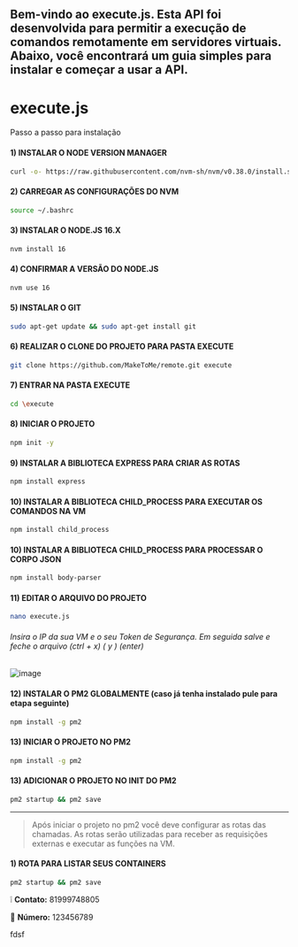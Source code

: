 ## Bem-vindo ao execute.js. Esta API foi desenvolvida para permitir a execução de comandos remotamente em servidores virtuais. Abaixo, você encontrará um guia simples para instalar e começar a usar a API.

# execute.js

Passo a passo para instalação

#### 1) INSTALAR O NODE VERSION MANAGER
   
```bash
curl -o- https://raw.githubusercontent.com/nvm-sh/nvm/v0.38.0/install.sh | bash
```

#### 2) CARREGAR AS CONFIGURAÇÕES DO NVM

```bash
source ~/.bashrc
```

#### 3) INSTALAR O NODE.JS 16.X

```bash
nvm install 16
```

#### 4) CONFIRMAR A VERSÃO DO NODE.JS

```bash
nvm use 16
```

#### 5) INSTALAR O GIT

```bash
sudo apt-get update && sudo apt-get install git
```

#### 6) REALIZAR O CLONE DO PROJETO PARA PASTA EXECUTE

```bash
git clone https://github.com/MakeToMe/remote.git execute

```

#### 7) ENTRAR NA PASTA EXECUTE

```bash
cd \execute
```

#### 8) INICIAR O PROJETO

```bash
npm init -y
```

#### 9) INSTALAR A BIBLIOTECA EXPRESS PARA CRIAR AS ROTAS

```bash
npm install express
```

#### 10) INSTALAR A BIBLIOTECA CHILD_PROCESS PARA EXECUTAR OS COMANDOS NA VM

```bash
npm install child_process
```

#### 10) INSTALAR A BIBLIOTECA CHILD_PROCESS PARA PROCESSAR O CORPO JSON

```bash
npm install body-parser
```

#### 11) EDITAR O ARQUIVO DO PROJETO 

```bash
nano execute.js
```

###### Insira o IP da sua VM e o seu Token de Segurança. Em seguida salve e feche o arquivo (ctrl + x) ( y ) (enter)
![image](https://github.com/MakeToMe/remote/assets/137015334/6b076595-ec17-4b97-a4e1-625c29cfbcea)


#### 12) INSTALAR O PM2 GLOBALMENTE (caso já tenha instalado pule para etapa seguinte)

```bash
npm install -g pm2
```

#### 13) INICIAR O PROJETO NO PM2

```bash
npm install -g pm2
```

#### 13) ADICIONAR O PROJETO NO INIT DO PM2

```bash
pm2 startup && pm2 save
```

***

> Após iniciar o projeto no pm2 você deve configurar as rotas das chamadas.
> As rotas serão utilizadas para receber as requisições externas e executar as funções na VM.

#### 1) ROTA PARA LISTAR SEUS CONTAINERS

```bash
pm2 startup && pm2 save
```


:grey_exclamation: **Contato:** 81999748805

:green_heart: **Número:** 123456789

fdsf

